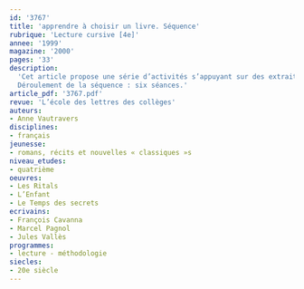 ```yaml
---
id: '3767'
title: 'apprendre à choisir un livre. Séquence'
rubrique: 'Lecture cursive [4e]'
annee: '1999'
magazine: '2000'
pages: '33'
description: 
  'Cet article propose une série d’activités s’appuyant sur des extraits de catalogues de littérature de jeunesse : il s’agit d’initier les élèves à la notion de genres, de formes narratives et de thèmes, afin de les rendre plus autonomes dans le choix d’un livre. Il suggère ensuite de travailler sur un texte qui permettra aux élèves de prendre position pour la lecture, puis de se décrire en tant que lecteurs : la notion de lecture évasion, source de plaisir, sera ainsi introduite. Enfin, un débat leur sera proposé sur les intérêts de la lecture. On leur demandera de rédiger un paragraphe argumentatif en faveur de cette activité…
  Déroulement de la séquence : six séances.'
article_pdf: '3767.pdf'
revue: 'L’école des lettres des collèges'
auteurs:
- Anne Vautravers
disciplines:
- français
jeunesse:
- romans, récits et nouvelles « classiques »s
niveau_etudes:
- quatrième
oeuvres:
- Les Ritals
- L’Enfant
- Le Temps des secrets
ecrivains:
- François Cavanna
- Marcel Pagnol
- Jules Vallès
programmes:
- lecture - méthodologie
siecles:
- 20e siècle
---
```

